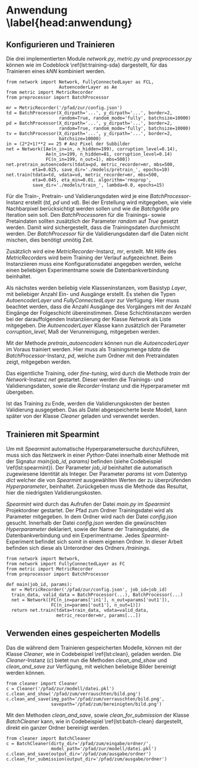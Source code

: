 # Anwendung \label{head:anwendung}

## Konfigurieren und Trainieren

Die drei implementierten Module *network.py*, *metric.py* und *preprocessor.py* können wie im Codeblock \ref{lst:training-sda} dargestellt, für das Trainieren eines *kNN* kombiniert werden.

~~~~~~~{#lst:training-sda .python caption="Konfigurieren und Trainieren eines SdA"}
from network import Network, FullyConnectedLayer as FCL,
                    AutoencoderLayer as Ae
from metric import MetricRecorder
from preprocessor import BatchProcessor

mr = MetricRecorder('/pfad/zur/config.json')
td = BatchProcessor(X_dirpath='...', y_dirpath='...', border=2,
                    random=True, random_mode='fully', batchsize=10000)
pd = BatchProcessor(X_dirpath='...', y_dirpath='...', border=2,
                    random=True, random_mode='fully', batchsize=10000)
tv = BatchProcessor(X_dirpath='...', y_dirpath='...', border=2,
                    batchsize=10000)
in = (2*2+1)**2 == 25 # Anz Pixel der Subbilder
net = Network([Ae(n_in=in, n_hidden=199), corruption_level=0.14),
               Ae(n_in=199, n_hidden=81, corruption_level=0.14)
               FC(n_in=199, n_out=1), mbs=500])
net.pretrain_autoencoders(tdata=pd, metric_recorder=mr, mbs=500,
          eta=0.025, save_dir='./models/pretrain_', epochs=10)
net.train(tdata=td, vdata=vd, metric_recorder=mr, mbs=500,
          eta=0.045, eta_min=0.01, algorithm='rmsprop',
          save_dir='./models/train_', lambda=0.0, epochs=15)
~~~~~~~

Für die Train-, Pretrain- und Validierungsdaten wird je eine *BatchProcessor*-Instanz erstellt (*td*, *pd* und *vd*). Bei der Erstellung wird mitgegeben, wie viele Nachbarpixel berücksichtigt werden sollen und wie die *Batchgröße* pro Iteration sein soll. Den *BatchProcessor*en für die Trainings- sowie Pretaindaten sollten zusätzlich der Parameter *random* auf *True* gesetzt werden. Damit wird sichergestellt, dass die Trainingsdaten durchmischt werden. Der *BatchProcessor* für die Validierungsdaten darf die Daten nicht mischen, dies benötigt unnötig Zeit.

Zusätzlich wird eine *MetricRecorder*-Instanz, *mr*, erstellt. Mit Hilfe des *MetricRecorder*s wird beim Training der Verlauf aufgezeichnet. Beim Instanziieren muss eine Konfigurationsdatei angegeben werden, welche einen beliebigen Experimentname sowie die Datenbankverbindung beinhaltet.

Als nächstes werden beliebig viele Klasseninstanzen, vom Basistyp *Layer*, mit beliebiger Anzahl Ein- und Ausgänge erstellt. Es stehen die Typen *AutoencoderLayer* und *FullyConnectedLayer* zur Verfügung. Hier muss beachtet werden, dass die Anzahl Ausgänge des Vorgängers mit der Anzahl Eingänge der Folgeschicht übereinstimmen. Diese Schichtinstanzen werden bei der darauffolgenden Instanziierung der Klasse *Network* als Liste mitgegeben. Die *AutoencoderLayer* Klasse kann zusätzlich der Parameter *corruption_level*, Maß der Verunreinigung, mitgegeben werden.

Mit der Methode *pretrain_autoencoders* können nun die *AutoencoderLayer* im Voraus trainiert werden. Hier muss als Trainingsmenge *tdata* die *BatchProcessor*-Instanz, *pd*, welche zum Ordner mit den Pretraindaten zeigt, mitgegeben werden.

Das eigentliche Training, oder *fine-tuning*, wird durch die Methode *train* der *Network*-Instanz *net* gestartet. Dieser werden die Trainings- und Validierungsdaten, sowie die *Recorder*-Instanz und die Hyperparameter mit übergeben.

Ist das Training zu Ende, werden die Validierungskosten der besten Validierung ausgegeben. Das als Datei abgespeicherte beste Modell, kann später von der Klasse *Cleaner* geladen und verwendet werden.

## Trainieren mit Spearmint

Um mit *Spearmint* automatische Hyperparametersuche durchzuführen, muss sich das Netzwerk in einer *Python*-Datei innerhalb einer Methode mit der Signatur *main(job_id, params)* befinden (siehe Codebeispiel \ref{lst:spearmint}). Der Parameter *job_id* beinhaltet die automatisch zugewiesene Identität als Integer. Der Parameter *params* ist vom Datentyp *dict* welcher die von *Spearmint* ausgewählten Werten der zu überprüfenden *Hyperparameter*, beinhaltet. Zurückgeben muss die Methode das Resultat, hier die niedrigsten Validierungskosten.

*Spearmint* wird durch das Aufrufen der Datei *main.py* im *Spearmint* Projektordner gestartet. Der Pfad zum Ordner Trainingsdatei wird als Parameter mitgegeben. In dem Ordner wird nach der Datei *config.json* gesucht. Innerhalb der Datei *config.json* werden die gewünschten *Hyperparameter* deklariert, sowie der Name der Trainingsdatei, die Datenbankverbindung und ein Experimentname. Jedes *Spearmint*-Experiment befindet sich somit in einem eigenen Ordner. In dieser Arbeit befinden sich diese als Unterordner des Ordners */trainings*.

~~~~~~~{#lst:spearmint .python caption="Minimalsetup zum Trainineren mit Spearmint."}
from network import Network,
from network import FullyConnectedLayer as FC
from metric import MetricRecorder
from preprocessor import BatchProcessor

def main(job_id, params):
  mr = MetricRecorder('/pfad/zur/config.json', job_id=job_id)
  train_data, valid_data = BatchProcessor(...), BatchProcessor(...)
  net = Network([FC(n_in=params['in1'], n_out=params['out1']),
                 FC(n_in=params['out1'], n_out=1)])
  return net.train(tdata=train_data, vdata=valid_data,
                   metric_recorder=mr, params[...])
~~~~~~~


## Verwenden eines gespeicherten Modells

Das die während dem Trainieren gespeicherten Modelle, können mit der Klasse *Cleaner*, wie in Codebeispiel \ref{lst:clean}, geladen werden. Die *Cleaner*-Instanz (*c*) bietet nun die Methoden *clean_and_show* und *clean_and_save* zur Verfügung, mit welchen beliebige Bilder bereinigt werden können.

~~~~~~~{#lst:clean .python caption="Bereinigen eines einzelnen Bildes"}
from cleaner import Cleaner
c = Cleaner('/pfad/zur/modell/datei.pkl')
c.clean_and_show('/pfad/zum/verrauschten/bild.png')
c.clean_and_save(img_path='/pfad/zum/verrauschten/bild.png',
                 savepath='/pfad/zum/bereinigten/bild.png')
~~~~~~~

Mit den Methoden *clean_and_save*, sowie *clean_for_submission* der Klasse *BatchCleaner* kann, wie in Codebeispiel \ref{lst:batch-clean} dargestellt, direkt ein ganzer Ordner bereinigt werden.

~~~~~~~{#lst:batch-clean .python caption="Bereinigen eines gesamten Ordners"}
from cleaner import BatchCleaner
c = BatchCleaner(dirty_dir='/pfad/zum/eingabe/ordner/',
                 model_path='/pfad/zur/modell/datei.pkl')
c.clean_and_save(output_dir='/pfad/zum/ausgabe/ordner')
c.clean_for_submission(output_dir='/pfad/zum/ausgabe/ordner')
~~~~~~~
